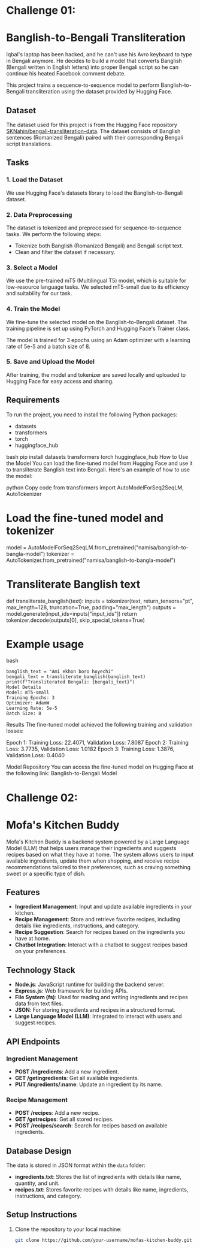 # Challenge 01:

# Banglish-to-Bengali Transliteration

Iqbal's laptop has been hacked, and he can't use his Avro keyboard to type in Bengali anymore. He decides to build a model that converts Banglish (Bengali written in English letters) into proper Bengali script so he can continue his heated Facebook comment debate.

This project trains a sequence-to-sequence model to perform Banglish-to-Bengali transliteration using the dataset provided by Hugging Face.

## Dataset

The dataset used for this project is from the Hugging Face repository [SKNahin/bengali-transliteration-data](https://huggingface.co/datasets/SKNahin/bengali-transliteration-data). The dataset consists of Banglish sentences (Romanized Bengali) paired with their corresponding Bengali script translations.

## Tasks

### 1. Load the Dataset
We use Hugging Face's datasets library to load the Banglish-to-Bengali dataset.

### 2. Data Preprocessing
The dataset is tokenized and preprocessed for sequence-to-sequence tasks. We perform the following steps:
- Tokenize both Banglish (Romanized Bengali) and Bengali script text.
- Clean and filter the dataset if necessary.

### 3. Select a Model
We use the pre-trained mT5 (Multilingual T5) model, which is suitable for low-resource language tasks. We selected mT5-small due to its efficiency and suitability for our task.

### 4. Train the Model
We fine-tune the selected model on the Banglish-to-Bengali dataset. The training pipeline is set up using PyTorch and Hugging Face's Trainer class.

The model is trained for 3 epochs using an Adam optimizer with a learning rate of 5e-5 and a batch size of 8. 

### 5. Save and Upload the Model
After training, the model and tokenizer are saved locally and uploaded to Hugging Face for easy access and sharing.

## Requirements

To run the project, you need to install the following Python packages:

- datasets
- transformers
- torch
- huggingface_hub

bash
pip install datasets transformers torch huggingface_hub
How to Use the Model
You can load the fine-tuned model from Hugging Face and use it to transliterate Banglish text into Bengali. Here's an example of how to use the model:

python
Copy code
from transformers import AutoModelForSeq2SeqLM, AutoTokenizer

# Load the fine-tuned model and tokenizer
model = AutoModelForSeq2SeqLM.from_pretrained("namisa/banglish-to-bangla-model")
tokenizer = AutoTokenizer.from_pretrained("namisa/banglish-to-bangla-model")

# Transliterate Banglish text
def transliterate_banglish(text):
    inputs = tokenizer(text, return_tensors="pt", max_length=128, truncation=True, padding="max_length")
    outputs = model.generate(input_ids=inputs["input_ids"])
    return tokenizer.decode(outputs[0], skip_special_tokens=True)

# Example usage
bash
```
banglish_text = "Ami ekhon boro hoyechi"
bengali_text = transliterate_banglish(banglish_text)
print(f"Transliterated Bengali: {bengali_text}")
Model Details
Model: mT5-small
Training Epochs: 3
Optimizer: AdamW
Learning Rate: 5e-5
Batch Size: 8
```

Results
The fine-tuned model achieved the following training and validation losses:

Epoch 1: Training Loss: 22.4071, Validation Loss: 7.8087
Epoch 2: Training Loss: 3.7735, Validation Loss: 1.0182
Epoch 3: Training Loss: 1.3876, Validation Loss: 0.4040

Model Repository
You can access the fine-tuned model on Hugging Face at the following link:
Banglish-to-Bengali Model

# Challenge 02:

# Mofa's Kitchen Buddy

Mofa's Kitchen Buddy is a backend system powered by a Large Language Model (LLM) that helps users manage their ingredients and suggests recipes based on what they have at home. The system allows users to input available ingredients, update them when shopping, and receive recipe recommendations tailored to their preferences, such as craving something sweet or a specific type of dish.

## Features

- **Ingredient Management**: Input and update available ingredients in your kitchen.
- **Recipe Management**: Store and retrieve favorite recipes, including details like ingredients, instructions, and category.
- **Recipe Suggestion**: Search for recipes based on the ingredients you have at home.
- **Chatbot Integration**: Interact with a chatbot to suggest recipes based on your preferences.

## Technology Stack

- **Node.js**: JavaScript runtime for building the backend server.
- **Express.js**: Web framework for building APIs.
- **File System (fs)**: Used for reading and writing ingredients and recipes data from text files.
- **JSON**: For storing ingredients and recipes in a structured format.
- **Large Language Model (LLM)**: Integrated to interact with users and suggest recipes.

## API Endpoints

### Ingredient Management

- **POST /ingredients**: Add a new ingredient.
- **GET /getingredients**: Get all available ingredients.
- **PUT /ingredients/:name**: Update an ingredient by its name.

### Recipe Management

- **POST /recipes**: Add a new recipe.
- **GET /getrecipes**: Get all stored recipes.
- **POST /recipes/search**: Search for recipes based on available ingredients.

## Database Design

The data is stored in JSON format within the `data` folder:

- **ingredients.txt**: Stores the list of ingredients with details like name, quantity, and unit.
- **recipes.txt**: Stores favorite recipes with details like name, ingredients, instructions, and category.

## Setup Instructions

1. Clone the repository to your local machine:

   ```bash
   git clone https://github.com/your-username/mofas-kitchen-buddy.git

